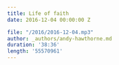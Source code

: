 ```yaml
---
title: Life of faith
date: 2016-12-04 00:00:00 Z

file: "/2016/2016-12-04.mp3"
author: _authors/andy-hawthorne.md
duration: '38:36'
length: '55570961'
---
```

